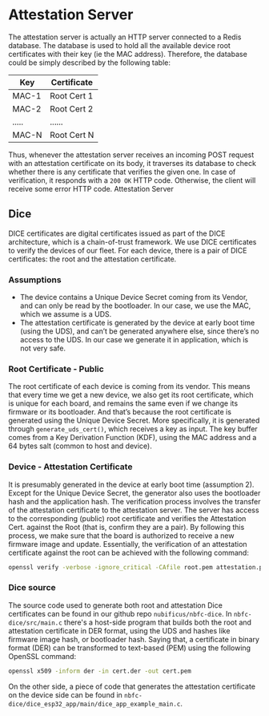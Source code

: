# Attestation Server

The attestation server is actually an HTTP server connected to a Redis
database. The database is used to hold all the available device root
certificates with their key (ie the MAC address). Therefore, the database could
be simply described by the following table:

| Key   | Certificate |
| ----- | ----------- |
| MAC-1 | Root Cert 1 |
| MAC-2 | Root Cert 2 |
| ..... | ......      |
| MAC-N | Root Cert N |

Thus, whenever the attestation server receives an incoming POST request with an
attestation certificate on its body, it traverses its database to check whether
there is any certificate that verifies the given one. In case of verification,
it responds with a `200 OK` HTTP code. Otherwise, the client will receive some
error HTTP code. Attestation Server

## Dice

DICE certificates are digital certificates issued as part of the DICE
architecture, which is a chain-of-trust framework. We use DICE certificates to
verify the devices of our fleet. For each device, there is a pair of DICE
certificates: the root and the attestation certificate.

### Assumptions

- The device contains a Unique Device Secret coming from its Vendor, and can
  only be read by the bootloader. In our case, we use the MAC, which we assume
  is a UDS.
- The attestation certificate is generated by the device at early boot time
  (using the UDS), and can’t be generated anywhere else, since there’s no
  access to the UDS. In our case we generate it in application, which is not very
  safe.

### Root Certificate - Public

The root certificate of each device is coming from its vendor. This means that
every time we get a new device, we also get its root certificate, which is
unique for each board, and remains the same even if we change its firmware or
its bootloader. And that’s because the root certificate is generated using the
Unique Device Secret. More specifically, it is generated through
`generate_uds_cert()`, which receives a key as input. The key buffer comes from
a Key Derivation Function (KDF), using the MAC address and a 64 bytes salt
(common to host and device).

### Device - Attestation Certificate

It is presumably generated in the device at early boot time (assumption 2).
Except for the Unique Device Secret, the generator also uses the bootloader
hash and the application hash. The verification process involves the transfer
of the attestation certificate to the attestation server. The server has access
to the corresponding (public) root certificate and verifies the Attestation
Cert. against the Root (that is, confirm they are a pair). By following this
process, we make sure that the board is authorized to receive a new firmware
image and update. Essentially, the verification of an attestation certificate
against the root can be achieved with the following command:

```bash
openssl verify -verbose -ignore_critical -CAfile root.pem attestation.pem
```

### Dice source

The source code used to generate both root and attestation Dice certificates
can be found in our github repo `nubificus/nbfc-dice`. In
`nbfc-dice/src/main.c` there's a host-side program that builds both the root
and attestation certificate in DER format, using the UDS and hashes like
firmware image hash, or bootloader hash. Saying that, a certificate in binary
format (DER) can be transformed to text-based (PEM) using the following OpenSSL
command:

```bash
openssl x509 -inform der -in cert.der -out cert.pem
```

On the other side, a piece of code that generates the attestation certificate
on the device side can be found in
`nbfc-dice/dice_esp32_app/main/dice_app_example_main.c`.

